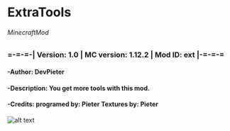 # ExtraTools
###### MinecraftMod

### =-=-=-| Version: 1.0 | MC version: 1.12.2 | Mod ID: ext |-=-=-=
#### -Author: DevPieter
#### -Description: You get more tools with this mod.
#### -Credits: programed by: Pieter Textures by: Pieter

![alt text](https://github.com/SuperPieter/ExtraTools/blob/master/ExtraToolMod.png "All tools in the mod.")
